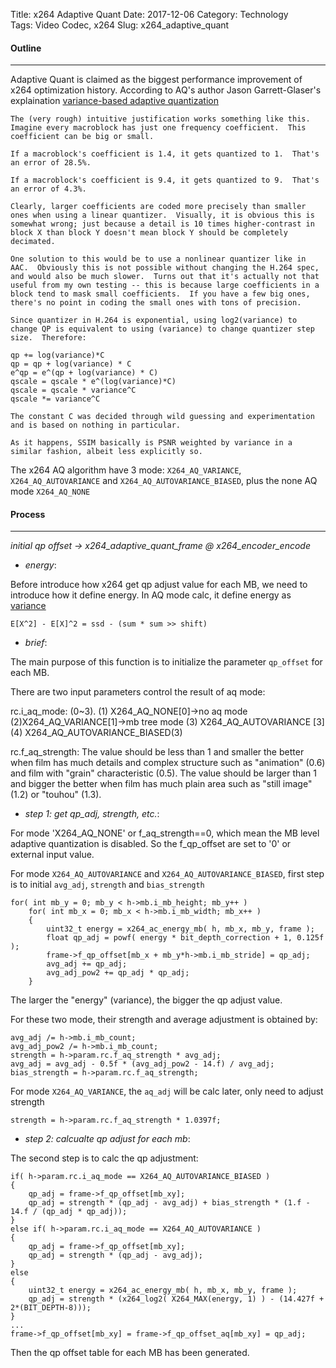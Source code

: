 Title: x264 Adaptive Quant
Date: 2017-12-06
Category: Technology  
Tags: Video Codec, x264 
Slug: x264_adaptive_quant

#### __Outline__
***
    
Adaptive Quant is claimed as the biggest performance improvement of x264 optimization history. According to AQ's author Jason Garrett-Glaser's explaination [variance-based adaptive quantization](https://mailman.videolan.org/pipermail/x264-devel/2012-July/009403.html)
    
    The (very rough) intuitive justification works something like this. Imagine every macroblock has just one frequency coefficient.  This coefficient can be big or small.

    If a macroblock's coefficient is 1.4, it gets quantized to 1.  That's an error of 28.5%.

    If a macroblock's coefficient is 9.4, it gets quantized to 9.  That's an error of 4.3%.

    Clearly, larger coefficients are coded more precisely than smaller ones when using a linear quantizer.  Visually, it is obvious this is somewhat wrong; just because a detail is 10 times higher-contrast in block X than block Y doesn't mean block Y should be completely decimated.

    One solution to this would be to use a nonlinear quantizer like in AAC.  Obviously this is not possible without changing the H.264 spec, and would also be much slower.  Turns out that it's actually not that useful from my own testing -- this is because large coefficients in a block tend to mask small coefficients.  If you have a few big ones, there's no point in coding the small ones with tons of precision.

    Since quantizer in H.264 is exponential, using log2(variance) to change QP is equivalent to using (variance) to change quantizer step size.  Therefore:

    qp += log(variance)*C
    qp = qp + log(variance) * C
    e^qp = e^(qp + log(variance) * C)
    qscale = qscale * e^(log(variance)*C)
    qscale = qscale * variance^C
    qscale *= variance^C

    The constant C was decided through wild guessing and experimentation and is based on nothing in particular.

    As it happens, SSIM basically is PSNR weighted by variance in a similar fashion, albeit less explicitly so.

The x264 AQ algorithm have 3 mode: `X264_AQ_VARIANCE`, `X264_AQ_AUTOVARIANCE` and `X264_AQ_AUTOVARIANCE_BIASED`, plus the none AQ mode `X264_AQ_NONE`
    
#### __Process__
***
    
*initial qp offset -> x264_adaptive_quant_frame @ x264_encoder_encode*

*   _energy_:

Before introduce how x264 get qp adjust value for each MB, we need to introduce how it define energy. In AQ mode calc, it define energy as [variance](https://en.wikipedia.org/wiki/Variance)

    E[X^2] - E[X]^2 = ssd - (sum * sum >> shift)

*   _brief_:

The main purpose of this function is to initialize the parameter `qp_offset` for each MB. 

There are two input parameters control the result of aq mode:

rc.i_aq_mode: (0~3). (1) X264_AQ_NONE[0]->no aq mode (2)X264_AQ_VARIANCE[1]->mb tree mode (3)       X264_AQ_AUTOVARIANCE [3]  (4) X264_AQ_AUTOVARIANCE_BIASED(3)

rc.f_aq_strength: The value should be less than 1 and smaller the better when film has much details and complex structure such as "animation" (0.6) and film with "grain" characteristic (0.5). The value should be larger than 1 and bigger the better when film has much plain area such as "still image" (1.2) or "touhou" (1.3).

*   _step 1: get qp_adj, strength, etc._:

For mode 'X264_AQ_NONE' or f_aq_strength==0, which mean the MB level adaptive quantization is disabled. So the f_qp_offset are set to '0' or external input value. 

For mode `X264_AQ_AUTOVARIANCE` and `X264_AQ_AUTOVARIANCE_BIASED`, first step is to initial `avg_adj`, `strength` and `bias_strength`

    for( int mb_y = 0; mb_y < h->mb.i_mb_height; mb_y++ )
        for( int mb_x = 0; mb_x < h->mb.i_mb_width; mb_x++ )
        {
            uint32_t energy = x264_ac_energy_mb( h, mb_x, mb_y, frame );
            float qp_adj = powf( energy * bit_depth_correction + 1, 0.125f );
            frame->f_qp_offset[mb_x + mb_y*h->mb.i_mb_stride] = qp_adj;
            avg_adj += qp_adj;
            avg_adj_pow2 += qp_adj * qp_adj;
        }

The larger the "energy" (variance), the bigger the qp adjust value.

For these two mode, their strength and average adjustment is obtained by:

    avg_adj /= h->mb.i_mb_count;
    avg_adj_pow2 /= h->mb.i_mb_count;
    strength = h->param.rc.f_aq_strength * avg_adj;
    avg_adj = avg_adj - 0.5f * (avg_adj_pow2 - 14.f) / avg_adj;
    bias_strength = h->param.rc.f_aq_strength;

For mode `X264_AQ_VARIANCE`, the `aq_adj` will be calc later, only need to adjust strength
    
    strength = h->param.rc.f_aq_strength * 1.0397f;

*   _step 2: calcualte qp adjust for each mb_:

The second step is to calc the qp adjustment:

    if( h->param.rc.i_aq_mode == X264_AQ_AUTOVARIANCE_BIASED )
    {
        qp_adj = frame->f_qp_offset[mb_xy];
        qp_adj = strength * (qp_adj - avg_adj) + bias_strength * (1.f - 14.f / (qp_adj * qp_adj));
    }
    else if( h->param.rc.i_aq_mode == X264_AQ_AUTOVARIANCE )
    {
        qp_adj = frame->f_qp_offset[mb_xy];
        qp_adj = strength * (qp_adj - avg_adj);
    }
    else
    {
        uint32_t energy = x264_ac_energy_mb( h, mb_x, mb_y, frame );
        qp_adj = strength * (x264_log2( X264_MAX(energy, 1) ) - (14.427f + 2*(BIT_DEPTH-8)));
    }
    ...
    frame->f_qp_offset[mb_xy] = frame->f_qp_offset_aq[mb_xy] = qp_adj;
    
Then the qp offset table for each MB has been generated.


    
    
    
    
    
    
    
    
    
    
    
    
    
    
    
    
    
    
    